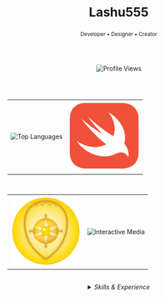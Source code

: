 <div align="center">
  
  # Lashu555
  
  <sub>Developer • Designer • Creator</sub>
  
  <br><br>
  
  <!-- Minimalist Stats -->
  <img height="25" src="https://komarev.com/ghpvc/?username=lashu555&style=flat-square&color=grey" alt="Profile Views">
  
  <br><br>
  
  <!-- Languages & Skills -->
  <table width="100%">
    <tr>
      <td align="center">
        <img height="160" src="https://github-readme-stats.vercel.app/api/top-langs/?username=lashu555&layout=compact&hide_border=true&title_color=58a6ff&text_color=8b949e&bg_color=00000000" alt="Top Languages">
      </td>
      <td align="center">
        <img height="160" src="https://github.com/devicons/devicon/blob/master/icons/swift/swift-original.svg" alt="Swift">
      </td>
    </tr>
  </table>
  
  <br>
  
  <!-- Portfolio -->
  <table width="100%">
    <tr>
      <td align="center" valign="middle">
        <img width="160" src="https://github.com/lashu555/lashu555/blob/main/enhanced-golden-emblem.svg" alt="Golden Emblem">
      </td>
      <td align="center" valign="middle">
        <img width="240" src="https://media.giphy.com/media/3o7btNsz6KhCnhdWSY/giphy.gif?cid=790b7611zi87cp6lbjf6bkjube9nyhygcmi7i52kbx32b3by&ep=v1_gifs_search&rid=giphy.gif&ct=g" alt="Interactive Media">
      </td>
    </tr>
  </table>
  
  <br>
  
  <!-- Skills -->
  <details>
    <summary><i>Skills & Experience</i></summary>
    <br>
    <table width="100%">
      <tr>
        <td align="center"><b>Frontend</b></td>
        <td align="center"><b>Backend</b></td>
        <td align="center"><b>Mobile</b></td>
        <td align="center"><b>Design</b></td>
      </tr>
      <tr>
        <td align="center">HTML/CSS<br>React<br>Angular</td>
        <td align="center">Node.js<br>Python<br>Java</td>
        <td align="center">Swift<br>Flutter<br>Kotlin</td>
        <td align="center">UI/UX<br>Figma<br>Adobe XD</td>
      </tr>
    </table>
  </details>
  
</div>
